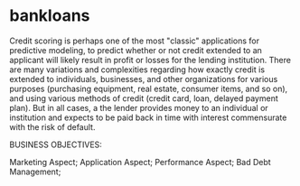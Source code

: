 # bankloans

Credit scoring is perhaps one of the most "classic" applications for predictive
modeling, to predict whether or not credit extended to an applicant will likely
result in profit or losses for the lending institution. There are many variations
and complexities regarding how exactly credit is extended to individuals,
businesses, and other organizations for various purposes (purchasing
equipment, real estate, consumer items, and so on), and using various
methods of credit (credit card, loan, delayed payment plan). But in all cases, a
the lender provides money to an individual or institution and expects to be paid
back in time with interest commensurate with the risk of default.


BUSINESS OBJECTIVES:

Marketing Aspect;
Application Aspect;
Performance Aspect;
Bad Debt Management;

